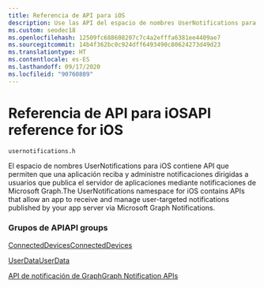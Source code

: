 ```yaml
---
title: Referencia de API para iOS
description: Use las API del espacio de nombres UserNotifications para iOS para recibir y administrar las notificaciones dirigidas a usuarios que publica el servidor de aplicaciones mediante notificaciones de Microsoft Graph.
ms.custom: seodec18
ms.openlocfilehash: 12509fc688608207c7c4a2efffa6381ee4409ae7
ms.sourcegitcommit: 14b4f362bc0c924dff6493490c80624273d49d23
ms.translationtype: HT
ms.contentlocale: es-ES
ms.lasthandoff: 09/17/2020
ms.locfileid: "90760889"
---
```

# <a name="api-reference-for-ios"></a><span data-ttu-id="8269e-103">Referencia de API para iOS</span><span class="sxs-lookup"><span data-stu-id="8269e-103">API reference for iOS</span></span>

```
usernotifications.h
```

<span data-ttu-id="8269e-104">El espacio de nombres UserNotifications para iOS contiene API que permiten que una aplicación reciba y administre notificaciones dirigidas a usuarios que publica el servidor de aplicaciones mediante notificaciones de Microsoft Graph.</span><span class="sxs-lookup"><span data-stu-id="8269e-104">The UserNotifications namespace for iOS contains APIs that allow an app to receive and manage user-targeted notifications published by your app server via Microsoft Graph Notifications.</span></span> 

### <a name="api-groups"></a><span data-ttu-id="8269e-105">Grupos de API</span><span class="sxs-lookup"><span data-stu-id="8269e-105">API groups</span></span>
[<span data-ttu-id="8269e-106">ConnectedDevices</span><span class="sxs-lookup"><span data-stu-id="8269e-106">ConnectedDevices</span></span>](../../objectivec-api/connecteddevices/index.md)

[<span data-ttu-id="8269e-107">UserData</span><span class="sxs-lookup"><span data-stu-id="8269e-107">UserData</span></span>](../../objectivec-api/userdata/index.md)

[<span data-ttu-id="8269e-108">API de notificación de Graph</span><span class="sxs-lookup"><span data-stu-id="8269e-108">Graph Notification APIs</span></span>](usernotifications/index.md)